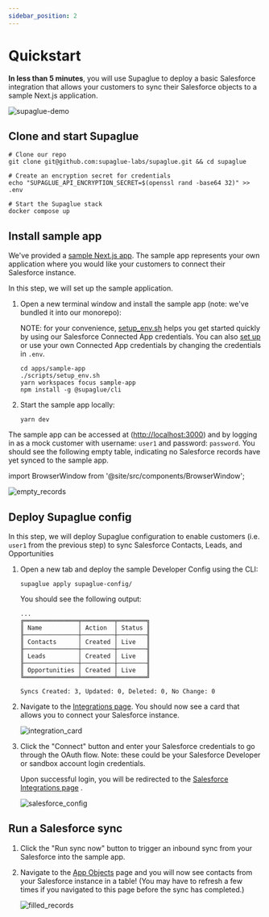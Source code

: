 ```yaml
---
sidebar_position: 2
---
```


# Quickstart

**In less than 5 minutes**, you will use Supaglue to deploy a basic Salesforce integration that allows your customers to sync their Salesforce objects to a sample Next.js application.

![supaglue-demo](/img/supaglue_gif.gif)

## Clone and start Supaglue

```shell
# Clone our repo
git clone git@github.com:supaglue-labs/supaglue.git && cd supaglue

# Create an encryption secret for credentials
echo "SUPAGLUE_API_ENCRYPTION_SECRET=$(openssl rand -base64 32)" >> .env

# Start the Supaglue stack
docker compose up
```

## Install sample app

We've provided a [sample Next.js app](https://github.com/supaglue-labs/supaglue/blob/v0.1.1-1/apps/sample-app/). The sample app represents your own application where you would like your customers to connect their Salesforce instance.

In this step, we will set up the sample application.

1. Open a new terminal window and install the sample app (note: we've bundled it into our monorepo):

   NOTE: for your convenience, [setup_env.sh](https://github.com/supaglue-labs/supaglue/blob/v0.1.1-1/apps/sample-app/scripts/setup_env.sh) helps you get started quickly by using our Salesforce Connected App credentials. You can also [set up](./references/setup_salesforce) or use your own Connected App credentials by changing the credentials in `.env`.

   ```shell
   cd apps/sample-app
   ./scripts/setup_env.sh
   yarn workspaces focus sample-app
   npm install -g @supaglue/cli
   ```

1. Start the sample app locally:

   ```shell
   yarn dev
   ```

The sample app can be accessed at ([http://localhost:3000](http://localhost:3000)) and by logging in as a mock customer with username: `user1` and password: `password`. You should see the following empty table, indicating no Salesforce records have yet synced to the sample app.

import BrowserWindow from '@site/src/components/BrowserWindow';

<BrowserWindow url="http://localhost:3000">

![empty_records](/img/quickstart/app_empty_records.png 'empty records sample app')
</BrowserWindow>

## Deploy Supaglue config

In this step, we will deploy Supaglue configuration to enable customers (i.e. `user1` from the previous step) to sync Salesforce Contacts, Leads, and Opportunities

1. Open a new tab and deploy the sample Developer Config using the CLI:

   ```shell
   supaglue apply supaglue-config/
   ```

   You should see the following output:

   ```console
   ...
   ╔═══════════════╤═════════╤════════╗
   ║ Name          │ Action  │ Status ║
   ╟───────────────┼─────────┼────────╢
   ║ Contacts      │ Created │ Live   ║
   ╟───────────────┼─────────┼────────╢
   ║ Leads         │ Created │ Live   ║
   ╟───────────────┼─────────┼────────╢
   ║ Opportunities │ Created │ Live   ║
   ╚═══════════════╧═════════╧════════╝

   Syncs Created: 3, Updated: 0, Deleted: 0, No Change: 0
   ```

1. Navigate to the [Integrations page](http://localhost:3000/integrations). You should now see a card that allows you to connect your Salesforce instance.

   <BrowserWindow url="http://localhost:3000/integrations">

   ![integration_card](/img/quickstart/app_salesforce_connect_card.png 'integration_card sample app')
   </BrowserWindow>

1. Click the "Connect" button and enter your Salesforce credentials to go through the OAuth flow. Note: these could be your Salesforce Developer or sandbox account login credentials.

   Upon successful login, you will be redirected to the [Salesforce Integrations page](http://localhost:3000/integrations/salesforce) .

   <BrowserWindow url="http://localhost:3000/integrations/salesforce">

   ![salesforce_config](/img/quickstart/app_salesforce_config.png 'salesforce config sample app')
   </BrowserWindow>

## Run a Salesforce sync

1. Click the "Run sync now" button to trigger an inbound sync from your Salesforce into the sample app.

1. Navigate to the [App Objects](http://localhost:3000/) page and you will now see contacts from your Salesforce instance in a table! (You may have to refresh a few times if you navigated to this page before the sync has completed.)

   <BrowserWindow url="http://localhost:3000/integrations">

   ![filled_records](/img/quickstart/app_filled_records.png 'filled records sample app')
   </BrowserWindow>
